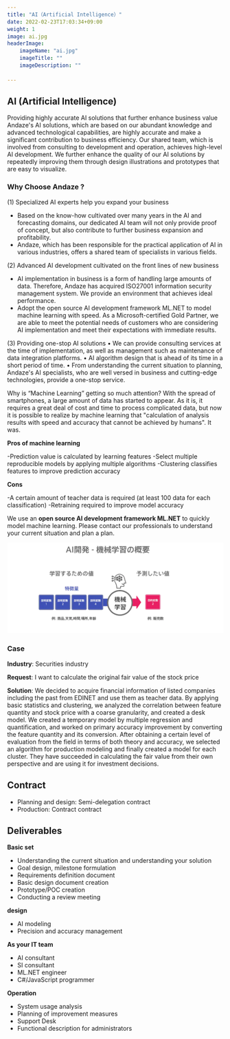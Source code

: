 ```yaml
---
title: "AI（Artificial Intelligence）"
date: 2022-02-23T17:03:34+09:00
weight: 1
image: ai.jpg
headerImage:
    imageName: "ai.jpg"
    imageTitle: ""
    imageDescription: ""
 
---
```


## AI (Artificial Intelligence)
Providing highly accurate AI solutions that further enhance business value
Andaze's AI solutions, which are based on our abundant knowledge and advanced technological capabilities, are highly accurate and make a significant contribution to business efficiency. Our shared team, which is involved from consulting to development and operation, achieves high-level AI development. We further enhance the quality of our AI solutions by repeatedly improving them through design illustrations and prototypes that are easy to visualize.

### Why Choose Andaze ? 
(1)	Specialized AI experts help you expand your business
* Based on the know-how cultivated over many years in the AI and forecasting domains, our dedicated AI team will not only provide proof of concept, but also contribute to further business expansion and profitability.
* Andaze, which has been responsible for the practical application of AI in various industries, offers a shared team of specialists in various fields.

(2)	Advanced AI development cultivated on the front lines of new business
* AI implementation in business is a form of handling large amounts of data. Therefore, Andaze has acquired ISO27001 information security management system. We provide an environment that achieves ideal performance.
* Adopt the open source AI development framework ML.NET to model machine learning with speed.
As a Microsoft-certified Gold Partner, we are able to meet the potential needs of customers who are considering AI implementation and meet their expectations with immediate results.

(3)	Providing one-stop AI solutions
•	We can provide consulting services at the time of implementation, as well as management such as maintenance of data integration platforms.
•	AI algorithm design that is ahead of its time in a short period of time.
•	From understanding the current situation to planning, Andaze's AI specialists, who are well versed in business and cutting-edge technologies, provide a one-stop service.

<!-- ### アンダーズが擁するプロフェッショナル -->
Why is “Machine Learning” getting so much attention? With the spread of smartphones, a large amount of data has started to appear. As it is, it requires a great deal of cost and time to process complicated data, but now it is possible to realize by machine learning that "calculation of analysis results with speed and accuracy that cannot be achieved by humans". It was.

**Pros of machine learning**

-Prediction value is calculated by learning features
-Select multiple reproducible models by applying multiple algorithms
-Clustering classifies features to improve prediction accuracy

**Cons**

-A certain amount of teacher data is required (at least 100 data for each classification)
-Retraining required to improve model accuracy



We use an **open source AI development framework ML.NET** to quickly model machine learning. Please contact our professionals to understand your current situation and plan a plan.

![ Image is not Available !](azure-ai.webp)

### Case

**Industry**: Securities industry

**Request**: I want to calculate the original fair value of the stock price

**Solution**: We decided to acquire financial information of listed companies including the past from EDINET and use them as teacher data. By applying basic statistics and clustering, we analyzed the correlation between feature quantity and stock price with a coarse granularity, and created a desk model. We created a temporary model by multiple regression and quantification, and worked on primary accuracy improvement by converting the feature quantity and its conversion. After obtaining a certain level of evaluation from the field in terms of both theory and accuracy, we selected an algorithm for production modeling and finally created a model for each cluster. They have succeeded in calculating the fair value from their own perspective and are using it for investment decisions.


## Contract
- Planning and design: Semi-delegation contract
- Production: Contract contract

## Deliverables

**Basic set**

- Understanding the current situation and understanding your solution
- Goal design, milestone formulation
- Requirements definition document
- Basic design document creation
- Prototype/POC creation
- Conducting a review meeting



**design**

- AI modeling
- Precision and accuracy management

**As your IT team**

- AI consultant
- SI consultant
- ML.NET engineer
- C#/JavaScript programmer

**Operation**

- System usage analysis
- Planning of improvement measures
- Support Desk
- Functional description for administrators